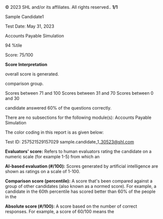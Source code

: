 © 2023 SHL and/or its affiliates. All rights reserved.. **1/1**

Sample Candidate1

Test Date: May 31, 2023

Accounts Payable Simulation

94 %tile

Score: 75/100

**Score Interpretation**

overall score is generated.

comparison group.

Scores between 71 and 100 Scores between 31 and 70 Scores between 0 and 30

candidate answered 60% of the questions correctly.

There are no subsections for the following module(s): Accounts Payable Simulation

The color coding in this report is as given below:

Test ID: 257521529157029 sample.candidate\_1\_30523@shl.com

**Evaluators' score:** Refers to human evaluators rating the candidate on a numeric scale (for example 1-5) from which an

**AI-based evaluation (#/100):** Scores generated by artificial intelligence are shown as ratings on a scale of 1-100.

**Comparison score (percentile):** A score that's been compared against a group of other candidates (also known as a normed score). For example, a candidate in the 60th percentile has scored better than 60% of the people in the

**Absolute score (#/100):** A score based on the number of correct responses. For example, a score of 60/100 means the